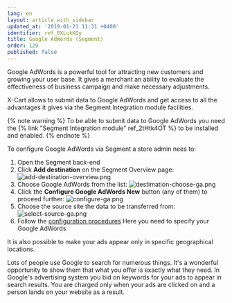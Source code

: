 ```yaml
---
lang: en
layout: article_with_sidebar
updated_at: '2019-01-21 11:31 +0400'
identifier: ref_0XLukKQy
title: Google AdWords (Segment)
order: 129
published: false
---
```

Google AdWords is a powerful tool for attracting new customers and growing your user base. It gives a merchant an ability to evaluate the effectiveness of business campaign and make necessary adjustments. 

X-Cart allows to submit data to Google AdWords and get access to all the advantages it gives via the Segment Integration module facilities. 

{% note warning %} 
To be able to submit data to Google AdWords you need the {% link "Segment Integration module" ref_2tHtk4OT %} to be installed and enabled.
{% endnote %}

To configure Google AdWords via Segment a store admin nees to:
1. Open the Segment back-end
2. Click **Add destination** on the Segment Overview page:
   ![add-destination-overview.png]({{site.baseurl}}/attachments/ref_0XLukKQy/add-destination-overview.png)
3. Choose Google AdWords from the list:
   ![destimation-choose-ga.png]({{site.baseurl}}/attachments/ref_0XLukKQy/destimation-choose-ga.png)
4. Click the **Configure Google AdWords New** button (any of them) to proceed further:
   ![configure-ga.png]({{site.baseurl}}/attachments/ref_0XLukKQy/configure-ga.png)
5. Choose the source site the data to be transferred from:
   ![select-source-ga.png]({{site.baseurl}}/attachments/ref_0XLukKQy/select-source-ga.png)
6. Follow the [configuration procedures](https://segment.com/docs/destinations/google-adwords-new/ "Google AdWords (Segment)")
   Here you need to specify your Google AdWords 

It is also possible to make your ads appear only in specific geographical locations.



Lots of people use Google to search for numerous things. It's a wonderful opportunity to show them that what you offer is exactly what they need. In Google's advertising system you bid on keywords for your ads to appear in search results. You are charged only when your ads are clicked on and a person lands on your website as a result.

